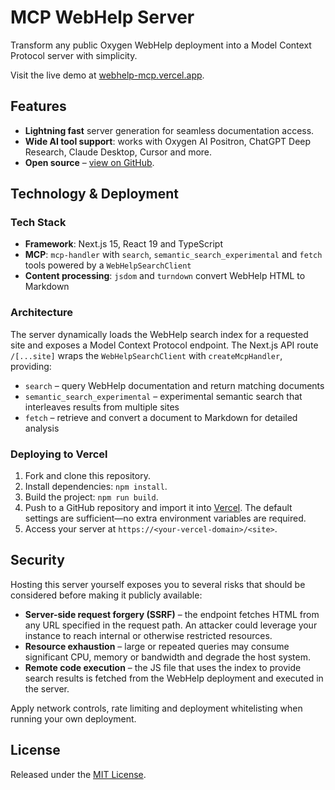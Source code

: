# MCP WebHelp Server

Transform any public Oxygen WebHelp deployment into a Model Context Protocol server with simplicity.

Visit the live demo at [webhelp-mcp.vercel.app](https://webhelp-mcp.vercel.app/).

## Features

- **Lightning fast** server generation for seamless documentation access.
- **Wide AI tool support**: works with Oxygen AI Positron, ChatGPT Deep Research, Claude Desktop, Cursor and more.
- **Open source** – [view on GitHub](https://github.com/ctalau/webhelp-mcp).

## Technology & Deployment

### Tech Stack

- **Framework**: Next.js 15, React 19 and TypeScript
- **MCP**: `mcp-handler` with `search`, `semantic_search_experimental` and `fetch` tools powered by a `WebHelpSearchClient`
- **Content processing**: `jsdom` and `turndown` convert WebHelp HTML to Markdown

### Architecture

The server dynamically loads the WebHelp search index for a requested site and exposes a Model Context Protocol endpoint. The Next.js API route `/[...site]` wraps the `WebHelpSearchClient` with `createMcpHandler`, providing:

- `search` – query WebHelp documentation and return matching documents
- `semantic_search_experimental` – experimental semantic search that interleaves results from multiple sites
- `fetch` – retrieve and convert a document to Markdown for detailed analysis

### Deploying to Vercel

1. Fork and clone this repository.
2. Install dependencies: `npm install`.
3. Build the project: `npm run build`.
4. Push to a GitHub repository and import it into [Vercel](https://vercel.com/). The default settings are sufficient—no extra environment variables are required.
5. Access your server at `https://<your-vercel-domain>/<site>`.

## Security

Hosting this server yourself exposes you to several risks that should be
considered before making it publicly available:

- **Server-side request forgery (SSRF)** – the endpoint fetches HTML from any
  URL specified in the request path. An attacker could leverage your instance
  to reach internal or otherwise restricted resources.
- **Resource exhaustion** – large or repeated queries may consume significant
  CPU, memory or bandwidth and degrade the host system.
- **Remote code execution** – the JS file that uses the index to provide search results is fetched from the WebHelp deployment and executed in the server.

Apply network controls, rate limiting and deployment whitelisting when running your
own deployment.

## License

Released under the [MIT License](LICENSE).

